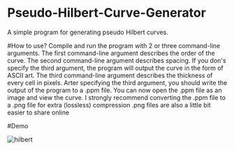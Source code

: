 # Pseudo-Hilbert-Curve-Generator
A simple program for generating pseudo Hilbert curves.

#How to use?
Compile and run the program with 2 or three command-line arguments.
The first command-line argument describes the order of the curve.
The second command-line argument describes spacing.
If you don's specify the third argument, the program will output the curve in the form of ASCII art.
The third command-line argument describes the thickness of every cell in pixels.
Arter specifying the third argument, you should write the output of the program to a .ppm file. 
You can now open the .ppm file as an image and view the curve.
I strongly recommend converting the .ppm file to a .png file for extra (lossless) compression 
.png files are also a little bit easier to share online

#Demo

![hilbert](https://user-images.githubusercontent.com/46052668/168064748-b647443a-1369-4f9f-90c9-193df3bff168.png)
